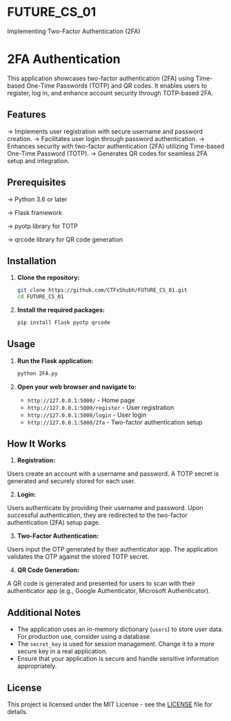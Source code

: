 # FUTURE_CS_01
Implementing Two-Factor Authentication (2FA)
 
# 2FA Authentication

This application showcases two-factor authentication (2FA) using Time-based One-Time Passwords (TOTP) and QR codes. It enables users to register, log in, and enhance account security through TOTP-based 2FA.

## Features

-> Implements user registration with secure username and password creation.
-> Facilitates user login through password authentication.
-> Enhances security with two-factor authentication (2FA) utilizing Time-based One-Time Password (TOTP).
-> Generates QR codes for seamless 2FA setup and integration.

## Prerequisites

-> Python 3.6 or later

-> Flask framework

-> pyotp library for TOTP

-> qrcode library for QR code generation

## Installation

1. **Clone the repository:**
 
   ```bash
   git clone https://github.com/CTFxShubh/FUTURE_CS_01.git
   cd FUTURE_CS_01
   ```

2. **Install the required packages:**

   ```bash
   pip install Flask pyotp qrcode
   ```

## Usage

1. **Run the Flask application:**

   ```bash
   python 2FA.py
   ```

2. **Open your web browser and navigate to:**

   - `http://127.0.0.1:5000/` - Home page
   - `http://127.0.0.1:5000/register` - User registration
   - `http://127.0.0.1:5000/login` - User login
   - `http://127.0.0.1:5000/2fa` - Two-factor authentication setup

## How It Works

1. **Registration:**

Users create an account with a username and password.
A TOTP secret is generated and securely stored for each user.

2. **Login:**

Users authenticate by providing their username and password.
Upon successful authentication, they are redirected to the two-factor authentication (2FA) setup page.

3. **Two-Factor Authentication:**

Users input the OTP generated by their authenticator app.
The application validates the OTP against the stored TOTP secret.

4. **QR Code Generation:**

A QR code is generated and presented for users to scan with their authenticator app (e.g., Google Authenticator, Microsoft Authenticator).

## Additional Notes

- The application uses an in-memory dictionary (`users`) to store user data. For production use, consider using a database.
- The `secret_key` is used for session management. Change it to a more secure key in a real application.
- Ensure that your application is secure and handle sensitive information appropriately.

## License

This project is licensed under the MIT License - see the [LICENSE](LICENSE) file for details.

